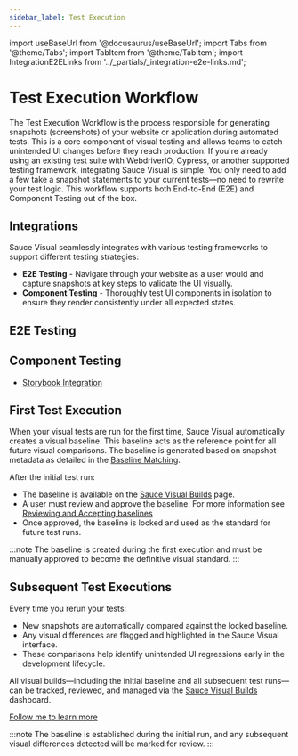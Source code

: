 ```yaml
---
sidebar_label: Test Execution
---
```


import useBaseUrl from '@docusaurus/useBaseUrl';
import Tabs from '@theme/Tabs';
import TabItem from '@theme/TabItem';
import IntegrationE2ELinks from '../_partials/_integration-e2e-links.md';

# Test Execution Workflow

The Test Execution Workflow is the process responsible for generating snapshots (screenshots) of your website or application during automated tests. This is a core component of visual testing and allows teams to catch unintended UI changes before they reach production.
If you're already using an existing test suite with WebdriverIO, Cypress, or another supported testing framework, integrating Sauce Visual is simple. You only need to add a few take a snapshot statements to your current tests—no need to rewrite your test logic. This workflow supports both End-to-End (E2E) and Component Testing out of the box.

## Integrations

Sauce Visual seamlessly integrates with various testing frameworks to support different testing strategies:

- **E2E Testing** - Navigate through your website as a user would and capture snapshots at key steps to validate the UI visually.
- **Component Testing** - Thoroughly test UI components in isolation to ensure they render consistently under all expected states.

<div className="box-wrapper" markdown="1">
<div className="box box1 card">
  <div className="container">
  <h2>E2E Testing</h2>
    <IntegrationE2ELinks />
  </div>
</div>
<div className="box box2 card">
  <div className="container">
  <h2>Component Testing</h2>
  <ul>
      <li><a href="/visual-testing/integrations/storybook/">Storybook Integration</a></li>
  </ul>
  </div>
</div>
</div>

## First Test Execution

When your visual tests are run for the first time, Sauce Visual automatically creates a visual baseline. This baseline acts as the reference point for all future visual comparisons. The baseline is generated based on snapshot metadata as detailed in the [Baseline Matching](../../visual-testing.md#baseline-matching).

After the initial test run:

* The baseline is available on the [Sauce Visual Builds](https://app.saucelabs.com/visual/builds) page.
* A user must review and approve the baseline. For more information see [Reviewing and Accepting baselines](./review.md#reviewing-and-accepting-baselines)
* Once approved, the baseline is locked and used as the standard for future test runs.

:::note
The baseline is created during the first execution and must be manually approved to become the definitive visual standard.
:::


## Subsequent Test Executions

Every time you rerun your tests:
* New snapshots are automatically compared against the locked baseline.
* Any visual differences are flagged and highlighted in the Sauce Visual interface.
* These comparisons help identify unintended UI regressions early in the development lifecycle.

All visual builds—including the initial baseline and all subsequent test runs—can be tracked, reviewed, and managed via the [Sauce Visual Builds](https://app.saucelabs.com/visual/builds) dashboard.

[Follow me to learn more](./review.md)

:::note
The baseline is established during the initial run, and any subsequent visual differences detected will be marked for review.
:::
